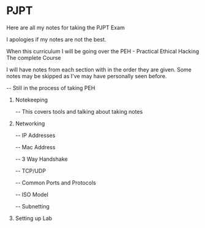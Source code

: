 # PJPT

Here are all my notes for taking the PJPT Exam

I apologies if my notes are not the best.

When this curriculum I will be going over the PEH - Practical Ethical Hacking The complete Course

I will have notes from each section with in the order they are given. Some notes may be skipped as I've may have personally seen before.



\-- Still in the process of taking PEH



1.  Notekeeping

    \-- This covers tools and talking about taking notes
2.  Networking

    \-- IP Addresses

    \-- Mac Address

    \-- 3 Way Handshake

    \-- TCP/UDP

    \-- Common Ports and Protocols

    \-- ISO Model

    \-- Subnetting
3. Setting up Lab


